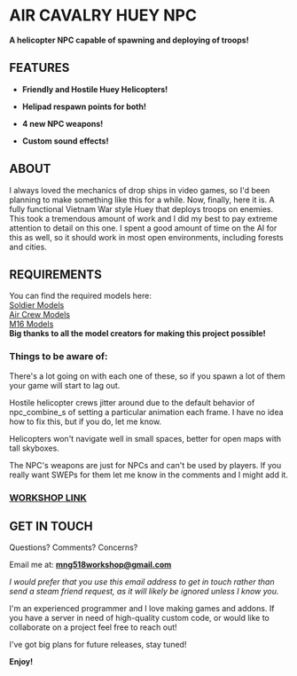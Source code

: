<h1>AIR CAVALRY HUEY NPC</h1>

<b>A helicopter NPC capable of spawning and deploying of troops!</b>

<h2> FEATURES </h2>
<b>

- Friendly and Hostile Huey Helicopters!

- Helipad respawn points for both!

- 4 new NPC weapons!

- Custom sound effects!
</b>

<h2>ABOUT</h2>
I always loved the mechanics of drop ships in video games, so I'd been planning to make something like this for a while. Now, finally, here it is. A fully functional Vietnam War style Huey that deploys troops on enemies. This took a tremendous amount of work and I did my best to pay extreme attention to detail on this one. I spent a good amount of time on the AI for this as well, so it should work in most open environments, including forests and cities.




<h2>REQUIREMENTS</h2>
You can find the required models here:
<br>
<a href="https://steamcommunity.com/sharedfiles/filedetails/?id=146299217">Soldier Models</a>
<br>
<a href="https://steamcommunity.com/sharedfiles/filedetails/?id=766121986">Air Crew Models</a><br>
<a href="https://steamcommunity.com/sharedfiles/filedetails/?id=362530602">M16 Models</a>

<br>
<b>Big thanks to all the model creators for making this project possible!</b>



<h3>Things to be aware of:</h3>
There's a lot going on with each one of these, so if you spawn a lot of them your game will start to lag out.

Hostile helicopter crews jitter around due to the default behavior of npc_combine_s of setting a particular animation each frame. I have no idea how to fix this, but if you do, let me know.

Helicopters won't navigate well in small spaces, better for open maps with tall skyboxes.

The NPC's weapons are just for NPCs and can't be used by players. If you really want SWEPs for them let me know in the comments and I might add it.


<h3><a href="https://steamcommunity.com/sharedfiles/filedetails/?id=3270089283"> WORKSHOP LINK </a></h3>


<h2>GET IN TOUCH</h2>
Questions? Comments? Concerns?

Email me at: <b>mng518workshop@gmail.com</b>

<i>I would prefer that you use this email address to get in touch rather than send a steam friend request, as it will likely be ignored unless I know you.</i>


I'm an experienced programmer and I love making games and addons. If you have a server in need of high-quality custom code, or would like to collaborate on a project feel free to reach out!


I've got big plans for future releases, stay tuned!



<b>Enjoy!</b>